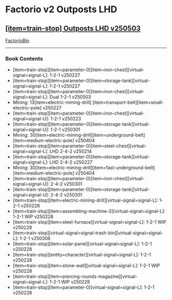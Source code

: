 # Factorio v2 Outposts LHD

## [[item=train-stop] Outposts LHD v250503](https://factoriobin.com/post/3yrdd7)

[FactorioBin](https://cdn.factoriobin.com/perma/bp/3/y/3yrdd7-cob0xk/fbin-3yrdd7-0.txt)

-----

### Book Contents

* [item=train-stop][item=parameter-0][item=iron-chest][virtual-signal=signal-L]: 1-2-1 v250227
* [item=train-stop][item=parameter-0][item=storage-tank][virtual-signal=signal-L]: 1-2-1 v250227
* [item=train-stop][item=parameter-0][item=iron-chest][virtual-signal=signal-L]: Dual 1-2-1 v250503
* Mining: 13[item=electric-mining-drill] [item=transport-belt][item=small-electric-pole] v250227
* [item=train-stop][item=parameter-0][item=iron-chest][virtual-signal=signal-U]: 1-2-1 v250223
* [item=train-stop][item=parameter-0][item=storage-tank][virtual-signal=signal-U]: 1-2-1 v250301
* Mining: 30[item=electric-mining-drill][item=underground-belt][item=medium-electric-pole] v250404
* [item=train-stop][item=parameter-0][item=steel-chest][virtual-signal=signal-L]: LHD 2-4-2 v250214
* [item=train-stop][item=parameter-0][item=storage-tank][virtual-signal=signal-L]: LHD 2-4-2 v250227
* Mining: 30[item=electric-mining-drill][item=fast-underground-belt][item=medium-electric-pole] v250404
* [item=train-stop][item=parameter-0][item=iron-chest][virtual-signal=signal-U]: 2-4-2 v250301
* [item=train-stop][item=parameter-0][item=storage-tank][virtual-signal=signal-U]: 2-4-2 v250301
* [item=train-stop][item=electric-mining-drill][virtual-signal=signal-L]: 1-2-1 v250228
* [item=train-stop][item=assembling-machine-3][virtual-signal=signal-L]: 1-2-1 WIP v250228
* [item=train-stop][item=steel-furnace][virtual-signal=signal-L]: 1-2-1 WIP v250228
* [item=train-stop][virtual-signal=signal-trash-bin][virtual-signal=signal-L]: 1-2-1 v250306
* [item=train-stop][item=solar-panel][virtual-signal=signal-L]: 1-2-1 v250228
* [item=train-stop][entity=character][virtual-signal=signal-L]: 1-2-1 v250228
* [item=train-stop][item=stone-wall][virtual-signal=signal-L]: 1-2-1 WIP v250228
* [item=train-stop][item=piercing-rounds-magazine][virtual-signal=signal-L]: 1-2-1 WIP v250228
* [item=train-stop][item=parameter-0][virtual-signal=signal-L]: 1-2-1 v250228
